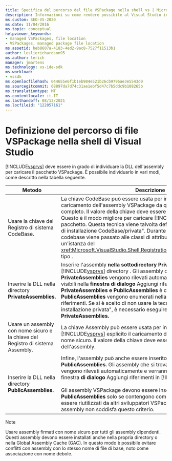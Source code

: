 ```yaml
---
title: Specifica del percorso del file VSPackage nella shell vs | Microsoft Docs
description: Informazioni su come rendere possibile al Visual Studio individuare la DLL dell'assembly per caricare il pacchetto VSPackage.
ms.custom: SEO-VS-2020
ms.date: 11/04/2016
ms.topic: conceptual
helpviewer_keywords:
- managed VSPackages, file location
- VSPackages, managed package file location
ms.assetid: beb8607a-4183-4ed2-9ac8-7527f11513b1
author: leslierichardson95
ms.author: lerich
manager: jmartens
ms.technology: vs-ide-sdk
ms.workload:
- vssdk
ms.openlocfilehash: 044655e6f1b1eb984e521b26cb9796ae3e5543d0
ms.sourcegitcommit: 68897da7d74c31ae1ebf5d47c7b5ddc9b108265b
ms.translationtype: MT
ms.contentlocale: it-IT
ms.lasthandoff: 08/13/2021
ms.locfileid: "122057161"
---
```

# <a name="specifying-vspackage-file-location-to-the-vs-shell"></a>Definizione del percorso di file VSPackage nella shell di Visual Studio
[!INCLUDE[vsprvs](../../code-quality/includes/vsprvs_md.md)] deve essere in grado di individuare la DLL dell'assembly per caricare il pacchetto VSPackage. È possibile individuarlo in vari modi, come descritto nella tabella seguente.

| Metodo | Descrizione |
| - | - |
| Usare la chiave del Registro di sistema CodeBase. | La chiave CodeBase può essere usata per indirizzare [!INCLUDE[vsprvs](../../code-quality/includes/vsprvs_md.md)] il caricamento dell'assembly VSPackage da qualsiasi percorso di file completo. Il valore della chiave deve essere il percorso del file della DLL. Questo è il modo migliore per caricare [!INCLUDE[vsprvs](../../code-quality/includes/vsprvs_md.md)] l'assembly del pacchetto. Questa tecnica viene talvolta definita "tecnica della directory di installazione CodeBase/privata". Durante la registrazione il valore della codebase viene passato alle classi di attributi di registrazione tramite un'istanza del <xref:Microsoft.VisualStudio.Shell.RegistrationAttribute.RegistrationContext> tipo . |
| Inserire la DLL nella directory **PrivateAssemblies.** | Inserire l'assembly **nella sottodirectory PrivateAssemblies** della [!INCLUDE[vsprvs](../../code-quality/includes/vsprvs_md.md)] directory . Gli assembly che si trovano in **PrivateAssemblies** vengono rilevati automaticamente, ma non sono visibili nella **finestra di dialogo** Aggiungi riferimenti . La differenza tra **PrivateAssemblies** **e PublicAssemblies** è che gli assembly in **PublicAssemblies** vengono enumerati nella **finestra di dialogo** Aggiungi riferimenti. Se si è scelto di non usare la tecnica "CodeBase/directory di installazione privata", è necessario eseguire l'installazione nella directory **PrivateAssemblies.** |
| Usare un assembly con nome sicuro e la chiave del Registro di sistema Assembly. | La chiave Assembly può essere usata per indirizzare in modo [!INCLUDE[vsprvs](../../code-quality/includes/vsprvs_md.md)] esplicito il caricamento di un assembly VSPackage con nome sicuro. Il valore della chiave deve essere il nome sicuro dell'assembly. |
| Inserire la DLL nella directory **PublicAssemblies.** | Infine, l'assembly può anche essere inserito nella **sottodirectory PublicAssemblies.** Gli assembly che si trovano in **PublicAssemblies** vengono rilevati automaticamente e verranno visualizzati anche nella finestra **di dialogo** Aggiungi riferimenti in [!INCLUDE[vsprvs](../../code-quality/includes/vsprvs_md.md)] .<br /><br /> Gli assembly VSPackage devono essere inseriti nella directory **PublicAssemblies** solo se contengono componenti gestiti che devono essere riutilizzati da altri sviluppatori VSPackage. La maggior parte degli assembly non soddisfa questo criterio. |

> [!NOTE]
> Usare assembly firmati con nome sicuro per tutti gli assembly dipendenti. Questi assembly devono essere installati anche nella propria directory o nella Global Assembly Cache (GAC). In questo modo è possibile evitare conflitti con assembly con lo stesso nome di file di base, noto come associazione con nome debole.
